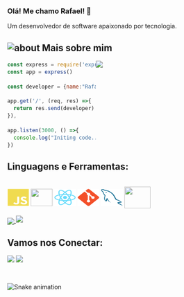 ### Olá! Me chamo Rafael! 👋

Um desenvolvedor de software apaixonado por tecnologia.

## <img width="45" alt="about" src="https://raw.github.com/elizarov/elizarov/master/about.png"> Mais sobre mim


<img align="right" width="300" src="https://anatomia-papel-e-caneta.com/wp-content/uploads/2019/06/programador.gif" />


```javascript
const express = require('express')
const app = express()

const developer = {name:"Rafael", stack:"Developer"}

app.get('/', (req, res) =>{
  return res.send(developer)
}),

app.listen(3000, () =>{
  console.log("Initing code...")
})

```

## **Linguagens e Ferramentas:**  

<div style="display: inline_block"><br>
  <img src="https://github.com/alexandresaints/alexandresaints/blob/main/Profile--GitHubAuxiliaryFiles/javascript-plain.svg" width="50" height="40" align="center"/>
  <img src="https://repository-images.githubusercontent.com/171890967/24529b80-8714-11e9-9bd7-512d6c501f43" width="50" height="40" align="center"/>
  <img src="https://github.com/alexandresaints/alexandresaints/blob/main/Profile--GitHubAuxiliaryFiles/react-original.svg" width="50" height="40" align="center"/>
<!--   <img src="https://github.com/alexandresaints/alexandresaints/blob/main/Profile--GitHubAuxiliaryFiles/nodejs-original.svg" width="50" height="40" align="center"/> -->
<!--   <img src="https://github.com/alexandresaints/alexandresaints/blob/main/Profile--GitHubAuxiliaryFiles/express-original.svg" width="50" height="40" align="center"/> -->
  <img src="https://github.com/alexandresaints/alexandresaints/blob/main/Profile--GitHubAuxiliaryFiles/git-plain.svg" width="50" height="40" align="center"/>
  <img src="https://github.com/alexandresaints/alexandresaints/blob/main/Profile--GitHubAuxiliaryFiles/mysql-plain.svg" width="50" height="40" align="center"/>
  <img src="https://upload.wikimedia.org/wikipedia/pt/3/30/Java_programming_language_logo.svg" width="60" height="50" align="center"/>

</div><br>


<a href="https://github.com/Gurupreet">
  <img align="center" src="https://github-readme-stats.vercel.app/api/top-langs/?username=rafael-rochaalmeida&theme=dracula&hide_langs_below=1" />
</a>

 <img height="180em" src="https://github-readme-stats.vercel.app/api?username=rafael-rochaalmeida&show_icons=true&theme=dracula&include_all_commits=true&count_private=true"/>





## **Vamos nos Conectar:**

<p align="left">
  <a target="_blank" href="https://www.linkedin.com/in/rafael-almeida-001/" alt="Linkedin">
  <img src="https://img.shields.io/badge/-LinkedIn-%230077B5?style=for-the-badge&logo=linkedin&logoColor=white" target="_blank"></a> 

  <a target="_blank" href="https://www.instagram.com/7rafaelrocha/" alt="Instagram">
  <img src="https://img.shields.io/badge/-Instagram-%23E4405F?style=for-the-badge&logo=instagram&logoColor=white" target="_blank"></a>
 
</p>
<br>

![Snake animation](https://github.com/alexandresaints/alexandresaints/blob/output/github-contribution-grid-snake.svg)

